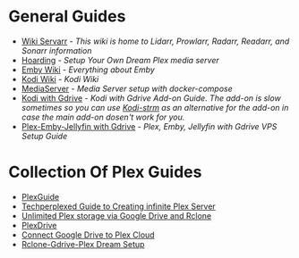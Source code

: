 # General Guides
* [Wiki Servarr](https://wiki.servarr.com/) - *This wiki is home to Lidarr, Prowlarr, Radarr, Readarr, and Sonarr information*
* [Hoarding](https://hoarding.me/) - *Setup Your Own Dream Plex media server*
* [Emby Wiki](https://github.com/MediaBrowser/Wiki/wiki) - *Everything about Emby*
* [Kodi Wiki](https://kodi.wiki/view/Main_Page) - *Kodi Wiki*
* [MediaServer](https://chanfrv.github.io/mediaserver/mediaserver.html) - *Media Server setup with docker-compose*
* [Kodi with Gdrive](https://telegra.ph/An-Ultimate-Guide-to-using-KODI-with-Google-Drive-VideoText-09-09) - *Kodi with Gdrive Add-on Guide. The add-on is slow sometimes so you can use [Kodi-strm](https://github.com/notsatan/kodi-strm) as an alternative for the add-on in case the main add-on dosen't work for you.*
* [Plex-Emby-Jellyfin with Gdrive](https://telegra.ph/PlexEmbyJellyfin-with-Gdrive-VPS-Setup-09-21) - *Plex, Emby, Jellyfin with Gdrive VPS Setup Guide*

# Collection Of Plex Guides
* [PlexGuide](https://github.com/plexguide/PlexGuide.com)
* [Techperplexed Guide to Creating infinite Plex Server](https://techperplexed.blogspot.com/)
* [Unlimited Plex storage via Google Drive and Rclone](https://blog.muffn.io/unlimited-plex-storage-via-google-drive-and-rclone)
* [PlexDrive](https://bytesized-hosting.com/pages/plexdrive)
* [Connect Google Drive to Plex Cloud](https://discover.hubpages.com/technology/How-to-Connect-Google-Drive-to-Plex-Cloud)
* [Rclone-Gdrive-Plex Dream Setup](https://mrpsycho.pl/cheatsheets/rclone-gdrive-plex-dream-setup/)
